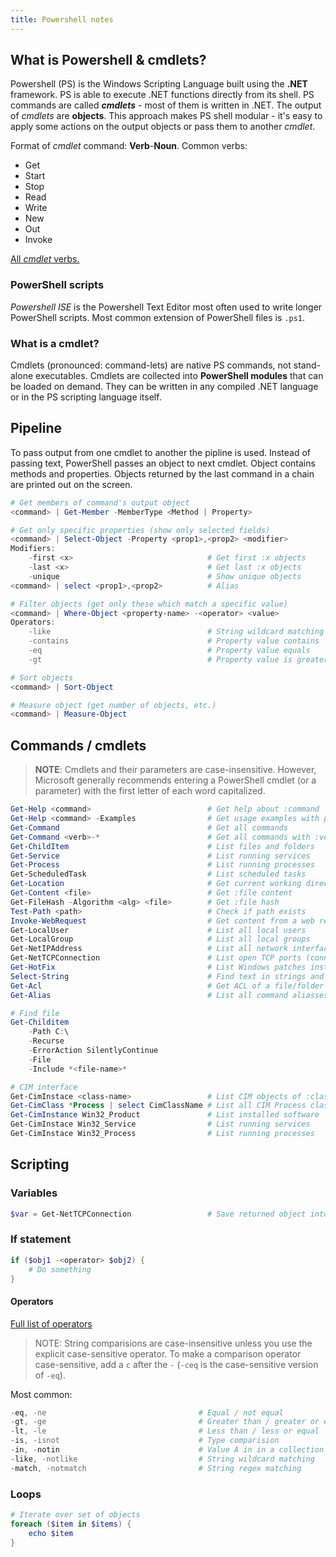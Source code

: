 ```yaml
---
title: Powershell notes
---
```


## What is Powershell & cmdlets?
Powershell (PS) is the Windows Scripting Language built using the **.NET** framework. PS is able to execute .NET functions directly from its shell. PS commands are called **_cmdlets_** - most of them is written in .NET. The output of _cmdlets_ are **objects**. This approach makes PS shell modular - it's easy to apply some actions on the output objects or pass them to another _cmdlet_.

Format of _cmdlet_ command: **Verb**-**Noun**. Common verbs:

* Get
* Start
* Stop
* Read
* Write
* New
* Out
* Invoke

[All _cmdlet_ verbs.](https://docs.microsoft.com/en-us/powershell/scripting/developer/cmdlet/approved-verbs-for-windows-powershell-commands?view=powershell-7)

### PowerShell scripts
_Powershell ISE_ is the Powershell Text Editor most often used to write longer PowerShell scripts. Most common extension of PowerShell files is `.ps1`.

### What is a cmdlet?
Cmdlets (pronounced: command-lets) are native PS commands, not stand-alone executables. Cmdlets are collected into **PowerShell modules** that can be loaded on demand. They can be written in any compiled .NET language or in the PS scripting language itself.  

## Pipeline
To pass output from one cmdlet to another the pipline is used. Instead of passing text, PowerShell passes an object to next cmdlet. Object contains methods and properties. Objects returned by the last command in a chain are printed out on the screen.

```powershell
# Get members of command's output object
<command> | Get-Member -MemberType <Method | Property>

# Get only specific properties (show only selected fields)
<command> | Select-Object -Property <prop1>,<prop2> <modifier>
Modifiers:
    -first <x>                              # Get first :x objects
    -last <x>                               # Get last :x objects
    -unique                                 # Show unique objects
<command> | select <prop1>,<prop2>          # Alias

# Filter objects (get only these which match a specific value)
<command> | Where-Object <property-name> -<operator> <value>
Operators:
    -like                                   # String wildcard matching (*abc*)
    -contains                               # Property value contains
    -eq                                     # Property value equals
    -gt                                     # Property value is greater

# Sort objects
<command> | Sort-Object

# Measure object (get number of objects, etc.)
<command> | Measure-Object
```

## Commands / cmdlets
> **NOTE**: Cmdlets and their parameters are case-insensitive. However, Microsoft generally recommends entering a PowerShell cmdlet (or a parameter) with the first letter of each word capitalized.

```powershell
Get-Help <command>                          # Get help about :command
Get-Help <command> -Examples                # Get usage examples with params
Get-Command                                 # Get all commands          
Get-Command <verb>-*                        # Get all commands with :verb
Get-ChildItem                               # List files and folders
Get-Service                                 # List running services
Get-Process                                 # List running processes
Get-ScheduledTask                           # List scheduled tasks
Get-Location                                # Get current working directory
Get-Content <file>                          # Get :file content
Get-FileHash -Algorithm <alg> <file>        # Get :file hash
Test-Path <path>                            # Check if path exists
Invoke-WebRequest                           # Get content from a web resource
Get-LocalUser                               # List all local users
Get-LocalGroup                              # List all local groups
Get-NetIPAddress                            # List all network interfaces
Get-NetTCPConnection                        # List open TCP ports (connections)
Get-HotFix                                  # List Windows patches installed
Select-String                               # Find text in strings and files
Get-Acl                                     # Get ACL of a file/folder
Get-Alias                                   # List all command aliasses

# Find file
Get-Childitem 
    -Path C:\
    -Recurse 
    -ErrorAction SilentlyContinue 
    -File
    -Include *<file-name>*

# CIM interface
Get-CimInstace <class-name>                 # List CIM objects of :class
Get-CimClass *Process | select CimClassName # List all CIM Process classes
Get-CimInstance Win32_Product               # List installed software
Get-CimInstace Win32_Service                # List running services
Get-CimInstace Win32_Process                # List running processes
```

## Scripting

### Variables

```powershell
$var = Get-NetTCPConnection                 # Save returned object into var
```

### If statement

```powershell
if ($obj1 -<operator> $obj2) {
    # Do something
}
```

#### Operators
[Full list of operators](https://learn.microsoft.com/en-us/powershell/module/microsoft.powershell.core/about/about_comparison_operators?view=powershell-7.3&viewFallbackFrom=powershell-6)

> NOTE: String comparisions are case-insensitive unless you use the explicit case-sensitive operator. To make a comparison operator case-sensitive, add a `c` after the `-` (`-ceq` is the case-sensitive version of `-eq`).

Most common:

```powershell
-eq, -ne                                  # Equal / not equal
-gt, -ge                                  # Greater than / greater or equal
-lt, -le                                  # Less than / less or equal
-is, -isnot                               # Type comparision
-in, -notin                               # Value A in in a collection B
-like, -notlike                           # String wildcard matching
-match, -notmatch                         # String regex matching     
```

### Loops

```powershell
# Iterate over set of objects
foreach ($item in $items) {
    echo $item
}
```
